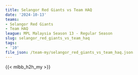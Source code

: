 ```yaml
---
title: Selangor Red Giants vs Team HAQ
date: '2024-10-13'
teams:
- Selangor Red Giants
- Team HAQ
league: MPL Malaysia Season 13 - Regular Season
slug: selangor_red_giants_vs_team_haq
tags:
- '10'
file_json: /team-my/selangor_red_giants_vs_team_haq.json
---
```


{{< mlbb_h2h_my >}}

